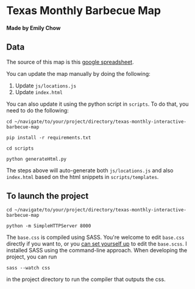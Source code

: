 # Texas Monthly Barbecue Map
#### Made by Emily Chow

## Data

The source of this map is this [google spreadsheet](https://docs.google.com/spreadsheets/d/10vwsm79EDjxehrrbURFbe6wVhF7qoXxkB5VRWGi9Gic/edit#gid=0).

You can update the map manually by doing the following:

1. Update `js/locations.js`
2. Update `index.html`

You can also update it using the python script in `scripts`. To do that, you need to do the following:

	cd ~/navigate/to/your/project/directory/texas-monthly-interactive-barbecue-map

	pip install -r requirements.txt

	cd scripts

	python generateHtml.py

The steps above will auto-generate both `js/locations.js` and also `index.html` based on the html snippets in `scripts/templates`.

## To launch the project

	cd ~/navigate/to/your/project/directory/texas-monthly-interactive-barbecue-map

	python -m SimpleHTTPServer 8000

The `base.css` is compiled using SASS. You're welcome to edit `base.css` directly if you want to, or you [can set yourself up](http://sass-lang.com/install) to edit the `base.scss`. I installed SASS using the command-line approach. When developing the project, you can run

	sass --watch css

in the project directory to run the compiler that outputs the css.
